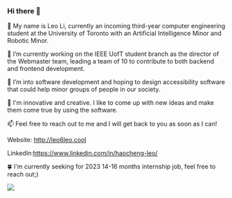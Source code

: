 ### Hi there 👋

 🔭 My name is Leo Li, currently an incoming third-year computer engineering student at the University of Toronto with an Artificial Intelligence Minor and Robotic Minor.

🌱 I’m currently working on the IEEE UofT student branch as the director of the Webmaster team, leading a team of 10 to contribute to both backend and frontend development.

👯 I’m into software development and hoping to design accessibility software that could help minor groups of people in our society.

🤠 I'm innovative and creative. I like to come up with new ideas and make them come true by using the software.

📫 Feel free to reach out to me and I will get back to you as soon as I can!

Website: http://leo6leo.cool

LinkedIn:https://www.linkedin.com/in/haocheng-leo/

🍀 I'm currently seeking for 2023 14-16 months internship job, feel free to reach out;)

![](https://komarev.com/ghpvc/?username=Leo6Leo)
<!--
**Leo6Leo/Leo6Leo** is a ✨ _special_ ✨ repository because its `README.md` (this file) appears on your GitHub profile.

Here are some ideas to get you started:

- 🔭 I’m currently working on ...
- 🌱 I’m currently learning ...
- 👯 I’m looking to collaborate on ...
- 🤔 I’m looking for help with ...
- 💬 Ask me about ...
- 📫 How to reach me: ...
- 😄 Pronouns: ...
- ⚡ Fun fact: ...
-->
